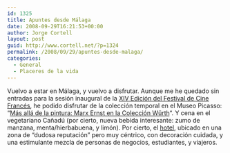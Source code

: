 ```yaml
---
id: 1325
title: Apuntes desde Málaga
date: 2008-09-29T16:21:53+00:00
author: Jorge Cortell
layout: post
guid: http://www.cortell.net/?p=1324
permalink: /2008/09/29/apuntes-desde-malaga/
categories:
  - General
  - Placeres de la vida
---
```

Vuelvo a estar en Málaga, y vuelvo a disfrutar. Aunque me he quedado sin entradas para la sesión inaugural de la <a title="Alianza Francesa" href="http://www.alianzafrancesamalaga.com/5h_2_2008.php" target="_blank">XIV Edición del Festival de Cine Francés</a>, he podido disfrutar de la colección temporal en el Museo Picasso: &#8220;<a title="Museo Picasso" href="http://www2.museopicassomalaga.org/03_1frameset.htm?03_1_1.cfm%3Fid%3D48" target="_blank">Más allá de la pintura: Marx Ernst en la Colección Würth</a>&#8220;. Y cena en el vegetariano Cañadú (por cierto, nueva bebida interesante: zumo de manzana, menta/hierbabuena, y limón). Por cierto, el <a title="Room Mate Lola" href="http://www.room-matehotels.com/esp/malagahotel/lolahotel/lolahotel.php" target="_blank">hotel</a>, ubicado en una zona de &#8220;dudosa reputación&#8221; pero muy céntrico, con decoración cuidada, y una estimulante mezcla de personas de negocios, estudiantes, y viajeros.